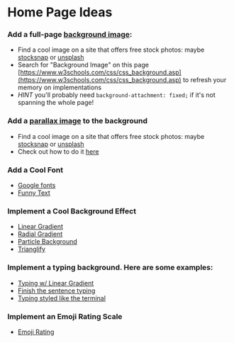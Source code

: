 # Home Page Ideas

### Add a full-page [background image](https://github.com/codebug-nc/NCWD-3C#level-three):
- Find a cool image on a site that offers free stock photos: maybe [stocksnap](https://stocksnap.io/) or [unsplash](https://unsplash.com/)
- Search for "Background Image" on this page [https://www.w3schools.com/css/css_background.asp](https://www.w3schools.com/css/css_background.asp) to refresh your memory on implementations
- *HINT* you'll probably need `background-attachment: fixed;` if it's not spanning the whole page!
    
### Add a [parallax image](https://www.w3schools.com/howto/tryhow_css_parallax_demo.htm) to the background
- Find a cool image on a site that offers free stock photos: maybe [stocksnap](https://stocksnap.io/) or [unsplash](https://unsplash.com/)
- Check out how to do it [here](https://www.w3schools.com/howto/howto_css_parallax.asp)

### Add a Cool Font
- [Google fonts](https://fonts.google.com/)
- [Funny Text](https://alvarotrigo.com/funnyText/)

### Implement a Cool Background Effect
- [Linear Gradient](https://developer.mozilla.org/en-US/docs/Web/CSS/linear-gradient)
- [Radial Gradient](https://developer.mozilla.org/en-US/docs/Web/CSS/radial-gradient)
- [Particle Background](http://jnicol.github.io/particleground/)
- [Trianglify](http://qrohlf.com/trianglify/)

### Implement a typing background. Here are some examples:
- [Typing w/ Linear Gradient](https://codepen.io/EmmaJD/pen/rQBqQp)
- [Finish the sentence typing](https://codepen.io/Coding_Journey/pen/BEMgbX?&page=1)
- [Typing styled like the terminal](https://codepen.io/samarkandiy/pen/nyLsx)

### Implement an Emoji Rating Scale
- [Emoji Rating](https://codepen.io/bennettfeely/pen/EKrENG)
